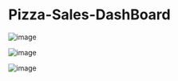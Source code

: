 # Pizza-Sales-DashBoard

![image](https://github.com/Akashpandey1507/Pizza-Sales-DashBoard/assets/124170332/81f0d1fa-befd-44e0-9f83-07ab0fc87068)

![image](https://github.com/Akashpandey1507/Pizza-Sales-DashBoard/assets/124170332/aef3c35e-fb85-4df2-95e2-ee7ff8b7d38c)

![image](https://github.com/Akashpandey1507/Pizza-Sales-DashBoard/assets/124170332/9c503791-94e5-4633-b408-5437cd158845)

